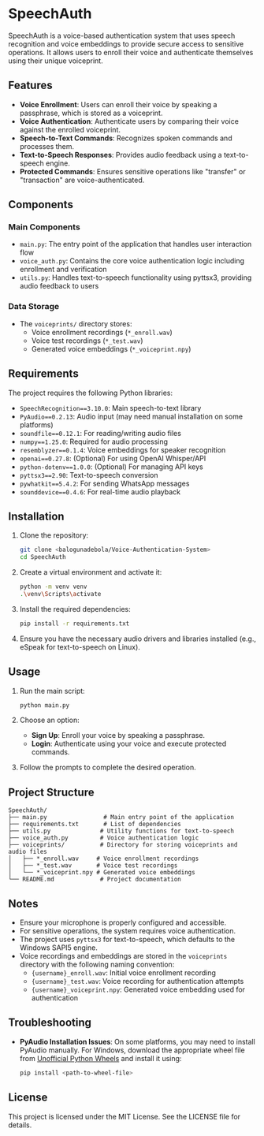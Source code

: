 # SpeechAuth

SpeechAuth is a voice-based authentication system that uses speech recognition and voice embeddings to provide secure access to sensitive operations. It allows users to enroll their voice and authenticate themselves using their unique voiceprint.

## Features

- **Voice Enrollment**: Users can enroll their voice by speaking a passphrase, which is stored as a voiceprint.
- **Voice Authentication**: Authenticate users by comparing their voice against the enrolled voiceprint.
- **Speech-to-Text Commands**: Recognizes spoken commands and processes them.
- **Text-to-Speech Responses**: Provides audio feedback using a text-to-speech engine.
- **Protected Commands**: Ensures sensitive operations like "transfer" or "transaction" are voice-authenticated.

## Components

### Main Components
- `main.py`: The entry point of the application that handles user interaction flow
- `voice_auth.py`: Contains the core voice authentication logic including enrollment and verification
- `utils.py`: Handles text-to-speech functionality using pyttsx3, providing audio feedback to users

### Data Storage
- The `voiceprints/` directory stores:
  - Voice enrollment recordings (`*_enroll.wav`)
  - Voice test recordings (`*_test.wav`)
  - Generated voice embeddings (`*_voiceprint.npy`)

## Requirements

The project requires the following Python libraries:

- `SpeechRecognition==3.10.0`: Main speech-to-text library
- `PyAudio==0.2.13`: Audio input (may need manual installation on some platforms)
- `soundfile==0.12.1`: For reading/writing audio files
- `numpy==1.25.0`: Required for audio processing
- `resemblyzer==0.1.4`: Voice embeddings for speaker recognition
- `openai==0.27.8`: (Optional) For using OpenAI Whisper/API
- `python-dotenv==1.0.0`: (Optional) For managing API keys
- `pyttsx3==2.90`: Text-to-speech conversion
- `pywhatkit==5.4.2`: For sending WhatsApp messages
- `sounddevice==0.4.6`: For real-time audio playback

## Installation

1. Clone the repository:
   ```bash
   git clone <balogunadebola/Voice-Authentication-System>
   cd SpeechAuth
   ```

2. Create a virtual environment and activate it:
   ```bash
   python -m venv venv
   .\venv\Scripts\activate
   ```

3. Install the required dependencies:
   ```bash
   pip install -r requirements.txt
   ```

4. Ensure you have the necessary audio drivers and libraries installed (e.g., eSpeak for text-to-speech on Linux).

## Usage

1. Run the main script:
   ```bash
   python main.py
   ```

2. Choose an option:
   - **Sign Up**: Enroll your voice by speaking a passphrase.
   - **Login**: Authenticate using your voice and execute protected commands.

3. Follow the prompts to complete the desired operation.

## Project Structure

```
SpeechAuth/
├── main.py                # Main entry point of the application
├── requirements.txt       # List of dependencies
├── utils.py              # Utility functions for text-to-speech
├── voice_auth.py         # Voice authentication logic
├── voiceprints/          # Directory for storing voiceprints and audio files
│   ├── *_enroll.wav     # Voice enrollment recordings
│   ├── *_test.wav       # Voice test recordings
│   └── *_voiceprint.npy # Generated voice embeddings
└── README.md             # Project documentation
```

## Notes

- Ensure your microphone is properly configured and accessible.
- For sensitive operations, the system requires voice authentication.
- The project uses `pyttsx3` for text-to-speech, which defaults to the Windows SAPI5 engine.
- Voice recordings and embeddings are stored in the `voiceprints` directory with the following naming convention:
  - `{username}_enroll.wav`: Initial voice enrollment recording
  - `{username}_test.wav`: Voice recording for authentication attempts
  - `{username}_voiceprint.npy`: Generated voice embedding used for authentication

## Troubleshooting

- **PyAudio Installation Issues**: On some platforms, you may need to install PyAudio manually. For Windows, download the appropriate wheel file from [Unofficial Python Wheels](https://www.lfd.uci.edu/~gohlke/pythonlibs/) and install it using:
  ```bash
  pip install <path-to-wheel-file>
  ```

## License

This project is licensed under the MIT License. See the LICENSE file for details.
